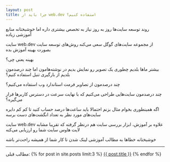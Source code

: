 ```yaml
---
layout: post
title: چرا باید از web.dev استفاده کنیم؟
---
```


روند توسعه سایت‌ها روز به روز نیاز به تخصص بیشتری داره اما خوشبختانه منابع آموزشی زیاده

سایت web.dev از مجموعه سایت‌های گوگل سعی می‌کنه روش‌های توسعه سایت بصورت بهینه آموزش بده

بهینه یعنی چی؟

بیشتر ماها بلدیم چطوری یک تصویر رو نمایش بدیم در نوشته‌هامون اما چند درصدمون بلدیم از بارگیری تنبل استفاده کنیم؟

چند درصدمون از تصاویر فرمت استاندارد وب استفاده می‌کنیم؟

چند درصدمون سایت‌هایی طراحی می‌کنیم که با نهایت سرعت در دسترس کاربرها قرار می‌گیره؟

اگه همینطوری بخوام مثال بزنم احتمالا باید ساعت‌ها درصد حساب کنید تا کم کم دایره سایت‌های مورد نظر به تعداد انگشت‌های دست برسه

سایت web.dev علاوه بر آموزش، ابزار بررسی سایت هم درنظر گرفته که تقریبا مشابه لایت هاوس سایت شما رو ارزیابی می‌کنه

خوشبختانه خطاها به مطالب آموزشی لینک شدن تا کار شما از همیشه راحت‌تر باشه

***
مطالب قبلی:
{% for post in site.posts limit:3 %}
<a href="{{ site.url }}{{ post.url }}">{{ post.title }}</a>
{% endfor %}
